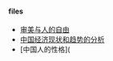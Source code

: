 

#### files 

* [审美与人的自由](https://github.com/zmike1993/hello-world/wiki/%E5%88%98%E6%99%93%E6%B3%A2%EF%BC%9A%E5%AE%A1%E7%BE%8E%E4%B8%8E%E4%BA%BA%E7%9A%84%E8%87%AA%E7%94%B1)
* [中国经济现状和趋势的分析](https://github.com/zmike1993/hello-world/wiki/%E7%B9%81%E8%8D%A3%E4%BB%8E%E4%BD%95%E8%80%8C%E6%9D%A5%EF%BC%9F%E2%80%94%E2%80%94%E4%B8%AD%E5%9B%BD%E7%BB%8F%E6%B5%8E%E7%8E%B0%E7%8A%B6%E5%92%8C%E8%B6%8B%E5%8A%BF%E7%9A%84%E5%88%86%E6%9E%90)
* [中国人的性格](
